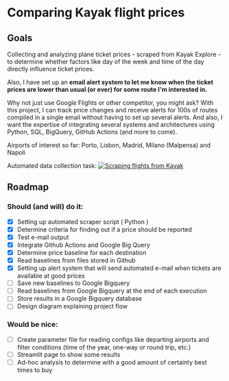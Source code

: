 # Comparing Kayak flight prices

## Goals
Collecting and analyzing plane ticket prices - scraped from Kayak Explore - to determine whether factors like day of the week and time of the day directly influence ticket prices.  

Also, I have set up an **email alert system to let me know when the ticket prices are lower than usual (or ever) for some route I'm interested in.**

Why not just use Google Flights or other competitor, you might ask? With this project, I can track price changes and receive alerts for 100s of routes compiled in a single email without having to set up several alerts. And also, I want the expertise of integrating several systems and architectures using Python, SQL, BigQuery, GitHub Actions (and more to come).

Airports of interest so far: Porto, Lisbon, Madrid, Milano (Malpensa) and Napoli

Automated data collection task:
[![Scraping flights from Kayak](https://github.com/rafabelokurows/scrapingKayak/actions/workflows/scrape.yml/badge.svg)](https://github.com/rafabelokurows/scrapingKayak/actions/workflows/scrape.yml)

## Roadmap
### Should (and will) do it:

- [x] Setting up automated scraper script ( Python )  
- [x] Determine criteria for finding out if a price should be reported
- [x] Test e-mail output
- [x] Integrate Github Actions and Google Big Query
- [x] Determine price baseline for each destination
- [x] Read baselines from files stored in Github 
- [x] Setting up alert system that will send automated e-mail when tickets are available at good prices
- [ ] Save new baselines to Google Bigquery
- [ ] Read baselines from Google Bigquery at the end of each execution
- [ ] Store results in a Google Bigquery database
- [ ] Design diagram explaining project flow

### Would be nice:
- [ ] Create parameter file for reading configs like departing airports and filter conditions (time of the year, one-way or round trip, etc.)
- [ ] Streamlit page to show some results
- [ ] Ad-hoc analysis to determine with a good amount of certainty best times to buy
